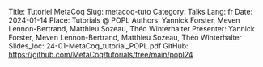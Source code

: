 Title: Tutoriel MetaCoq
Slug: metacoq-tuto
Category: Talks
Lang: fr
Date: 2024-01-14
Place: Tutorials @ POPL
Authors: Yannick Forster, Meven Lennon-Bertrand, Matthieu Sozeau, Théo Winterhalter
Presenter: Yannick Forster, Meven Lennon-Bertrand, Matthieu Sozeau, Théo Winterhalter
Slides_loc: 24-01-MetaCoq_tutorial_POPL.pdf
GitHub: https://github.com/MetaCoq/tutorials/tree/main/popl24